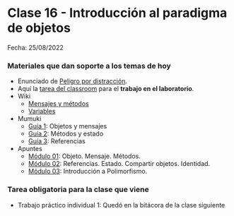 # Clase 16 - Introducción al paradigma de objetos

Fecha: 25/08/2022

### Materiales que dan soporte a los temas de hoy

* Enunciado de [Peligro por distracción](https://docs.google.com/document/d/1vfJ-57RhA0txQoxkjWE8xo7yvEZNYthe0VuxK-rbhFo/edit#).
* Aquí la [tarea del classroom](https://classroom.github.com/a/Wx_nQoPV) para el **trabajo en el laboratorio**.
* Wiki
  * [Mensajes y métodos](https://wiki.uqbar.org/wiki/articles/mensajes-y-metodos.html)
  * [Variables](https://wiki.uqbar.org/wiki/articles/variables.html)
* Mumuki
  * [Guía 1](https://mumuki.io/pdep-utn/lessons/712-programacion-con-objetos-objetos-y-mensajes): Objetos y mensajes
  * [Guía 2](https://mumuki.io/pdep-utn/lessons/713-programacion-con-objetos-metodos-y-estado): Métodos y estado
  * [Guía 3](https://mumuki.io/pdep-utn/lessons/714-programacion-con-objetos-referencias): Referencias
* Apuntes 
  * [Módulo 01](https://docs.google.com/document/d/1RBfNmKZFKZ90XvfQsN7zhtuUPV2Mvj7t-iyZiL2bClQ/edit?usp=drive_web): Objeto. Mensaje. Métodos.
  * [Módulo 02](https://docs.google.com/document/d/14092iRsXDXih8-q_0UEXIGRSQmGtxL9pay1VXX4ceJg/edit?usp=drive_web): Referencias. Estado. Compartir objetos. Identidad.
  * [Módulo 03](https://docs.google.com/document/d/1X7Sz12e7rbVO1x7uMD7ECjZnT-chELx0ElTPmNvNURU/edit#): Introducción a Polimorfismo.

### Tarea obligatoria para la clase que viene 

* Trabajo práctico individual 1: Quedó en la bitácora de la clase siguiente